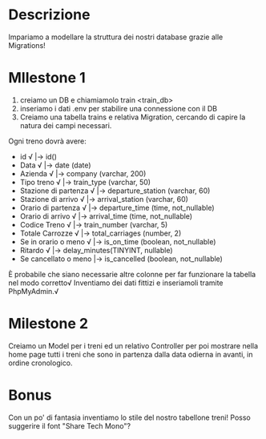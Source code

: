 # Descrizione
Impariamo a modellare la struttura dei nostri database grazie alle Migrations!

# MIlestone 1
1. creiamo un DB e chiamiamolo train <train_db>
2. inseriamo i dati .env per stabilire una connessione con il DB
3. Creiamo una tabella trains e relativa Migration, cercando di capire la natura dei campi necessari. 

Ogni treno dovrà avere:
- id                      √ |-> id()
- Data                    √ |-> date (date)
- Azienda                 √ |-> company (varchar, 200)
- Tipo treno              √ |-> train_type (varchar, 50)
- Stazione di partenza    √ |-> departure_station (varchar, 60)
- Stazione di arrivo      √ |-> arrival_station (varchar, 60)
- Orario di partenza      √ |-> departure_time (time, not_nullable)
- Orario di arrivo        √ |-> arrival_time (time, not_nullable)
- Codice Treno            √ |-> train_number (varchar, 5)
- Totale Carrozze         √ |-> total_carriages (number, 2)
- Se in orario o meno     √ |-> is_on_time (boolean, not_nullable)
- Ritardo                 √ |-> delay_minutes(TINYINT, nullable)
- Se cancellato o meno      |-> is_cancelled (boolean, not_nullable)

È probabile che siano necessarie altre colonne per far funzionare la tabella nel modo corretto√
Inventiamo dei dati fittizi e inseriamoli tramite PhpMyAdmin.√

# Milestone 2
Creiamo un Model per i treni ed un relativo Controller per poi mostrare nella home page tutti i treni che sono in partenza dalla data odierna in avanti, in ordine cronologico.

# Bonus 
Con un po' di fantasia inventiamo lo stile del nostro tabellone treni! 
Posso suggerire il font "Share Tech Mono"?


